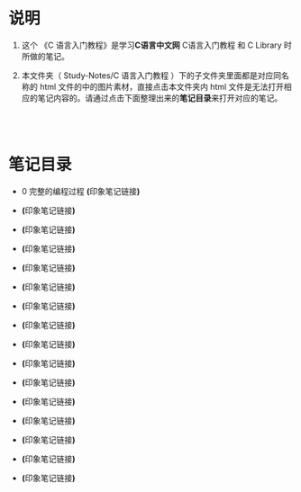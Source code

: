 # 说明
1. 这个 《C 语言入门教程》是学习**C语言中文网** <a href="http://c.biancheng.net/c/" style="text-decoration:none">C语言入门教程</a> 和 <a href="https://cplusplus.com/reference/clibrary/" style="text-decoration:none">C Library</a> 时所做的笔记。

2. 本文件夹（ Study-Notes/C 语言入门教程 ）下的子文件夹里面都是对应同名称的 html 文件的中的图片素材，直接点击本文件夹内 html 文件是无法打开相应的笔记内容的。请通过点击下面整理出来的**笔记目录**来打开对应的笔记。

<br>
<br>

# 笔记目录
* <a href="https://abrachan.github.io/Study-Notes/C%20语言入门教程/0_完整的编程过程.html" style="text-decoration:none">0 完整的编程过程</a> **(**<a href="https://app.yinxiang.com/shard/s22/nl/24419242/9f89528c-8b36-4485-b9a8-c71ad003c026" style="text-decoration:none">印象笔记链接</a>**)**

* <a href="https://abrachan.github.io/Study-Notes/" style="text-decoration:none"></a> **(**<a href="" style="text-decoration:none">印象笔记链接</a>**)**

* <a href="https://abrachan.github.io/Study-Notes/" style="text-decoration:none"></a> **(**<a href="" style="text-decoration:none">印象笔记链接</a>**)**

* <a href="https://abrachan.github.io/Study-Notes/" style="text-decoration:none"></a> **(**<a href="" style="text-decoration:none">印象笔记链接</a>**)**

* <a href="https://abrachan.github.io/Study-Notes/" style="text-decoration:none"></a> **(**<a href="" style="text-decoration:none">印象笔记链接</a>**)**

* <a href="https://abrachan.github.io/Study-Notes/" style="text-decoration:none"></a> **(**<a href="" style="text-decoration:none">印象笔记链接</a>**)**

* <a href="https://abrachan.github.io/Study-Notes/" style="text-decoration:none"></a> **(**<a href="" style="text-decoration:none">印象笔记链接</a>**)**

* <a href="https://abrachan.github.io/Study-Notes/" style="text-decoration:none"></a> **(**<a href="" style="text-decoration:none">印象笔记链接</a>**)**

* <a href="https://abrachan.github.io/Study-Notes/" style="text-decoration:none"></a> **(**<a href="" style="text-decoration:none">印象笔记链接</a>**)**

* <a href="https://abrachan.github.io/Study-Notes/" style="text-decoration:none"></a> **(**<a href="" style="text-decoration:none">印象笔记链接</a>**)**

* <a href="https://abrachan.github.io/Study-Notes/" style="text-decoration:none"></a> **(**<a href="" style="text-decoration:none">印象笔记链接</a>**)**

* <a href="https://abrachan.github.io/Study-Notes/" style="text-decoration:none"></a> **(**<a href="" style="text-decoration:none">印象笔记链接</a>**)**

* <a href="https://abrachan.github.io/Study-Notes/" style="text-decoration:none"></a> **(**<a href="" style="text-decoration:none">印象笔记链接</a>**)**

* <a href="https://abrachan.github.io/Study-Notes/" style="text-decoration:none"></a> **(**<a href="" style="text-decoration:none">印象笔记链接</a>**)**

* <a href="https://abrachan.github.io/Study-Notes/" style="text-decoration:none"></a> **(**<a href="" style="text-decoration:none">印象笔记链接</a>**)**

* <a href="https://abrachan.github.io/Study-Notes/" style="text-decoration:none"></a> **(**<a href="" style="text-decoration:none">印象笔记链接</a>**)**
